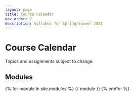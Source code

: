 ```yaml
---
layout: page
title: Course Calendar
nav_order: 2
description: Syllabus for Spring/Summer 2021
---
```


# Course Calendar

Topics and assignments subject to change.

## Modules

{% for module in site.modules %}
{{ module }}
{% endfor %}
